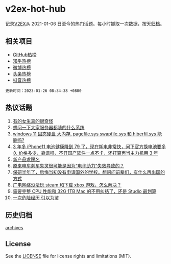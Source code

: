 # v2ex-hot-hub

 记录[V2EX](https://www.v2ex.com/)从 2021-01-06 日至今的热门话题。每小时抓取一次数据，按天[归档](archives)。
 
 ## 相关项目

- [GitHub热榜](https://github.com/snaildev/github-hot-hub)
- [知乎热榜](https://github.com/snaildev/zhihu-hot-hub)
- [微博热榜](https://github.com/snaildev/weibo-hot-hub)
- [头条热榜](https://github.com/snaildev/toutiao-hot-hub)
- [抖音热榜](https://github.com/snaildev/douyin-hot-hub)


 `更新时间：2023-01-26 08:34:38 +0800`

## 热议话题

1. [有的女生真的很奇怪](https://www.v2ex.com/t/910629)
1. [想问一下大家服务器都装的什么系统](https://www.v2ex.com/t/910554)
1. [windows 11 固态硬盘 大内存, pagefile.sys swapfile.sys 和 hiberfil.sys 能删吗?](https://www.v2ex.com/t/910542)
1. [3 年多 iPhone11 电池健康降到 79 了，现在耗电非常快，问下官方换电池要多久 价格多少，靠谱吗，不开国产软件一点不卡，还打算再当主力机用 3 年](https://www.v2ex.com/t/910561)
1. [新产品求赐名](https://www.v2ex.com/t/910532)
1. [原来电车刹车失灵很可能是因为“电子助力”失效导致的？](https://www.v2ex.com/t/910530)
1. [保研半年了，后悔当初没有申请国外的学校，想问问前辈们，有什么再出国的方式](https://www.v2ex.com/t/910562)
1. [广电网络没法玩 steam 和下载 xbox 游戏，怎么解决？](https://www.v2ex.com/t/910531)
1. [需要完整 CPU 性能和 32G 1TB Mac 的不用纠结了，还是 Studio 最划算](https://www.v2ex.com/t/910565)
1. [一次危险经历 引以为鉴](https://www.v2ex.com/t/910581)

## 历史归档

[archives](archives)

## License

See the [LICENSE](LICENSE) file for license rights and limitations (MIT).
